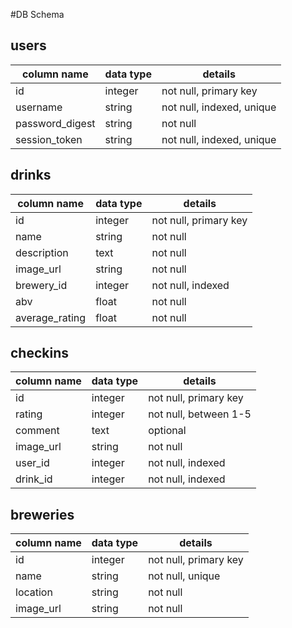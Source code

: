 #DB Schema

## users
column name     | data type | details
----------------|-----------|-----------------------
id              | integer   | not null, primary key
username        | string    | not null, indexed, unique
password_digest | string    | not null
session_token   | string    | not null, indexed, unique

## drinks
column name | data type | details
---------------|-----------|-----------------------
id             | integer   | not null, primary key
name           | string    | not null
description    | text      | not null
image_url      | string    | not null
brewery_id     | integer   | not null, indexed
abv            | float     | not null
average_rating | float     | not null

## checkins
 column name    | data type | details               
----------------|-----------|-----------------------
 id             | integer   | not null, primary key
 rating         | integer   | not null, between 1-5
 comment        | text      | optional              
 image_url      | string    | not null              
 user_id        | integer   | not null, indexed     
 drink_id       | integer   | not null, indexed     

## breweries
 column name | data type | details                   
-------------|-----------|---------------------------
 id          | integer   | not null, primary key     
 name        | string    | not null, unique          
 location    | string    | not null       
 image_url   | string    | not null       
